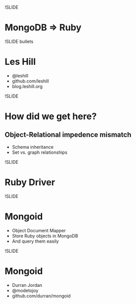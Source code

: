 !SLIDE

# MongoDB => Ruby

!SLIDE bullets

# Les Hill

* @leshill
* github.com/leshill
* blog.leshill.org

!SLIDE

# How did we get here?

## Object-Relational impedence mismatch

* Schema inheritance
* Set vs. graph relationships

!SLIDE

# Ruby Driver

!SLIDE

# Mongoid

* Object Document Mapper
* Store Ruby objects in MongoDB
* And query them easily

!SLIDE

# Mongoid

* Durran Jordan
* @modetojoy
* github.com/durran/mongoid

